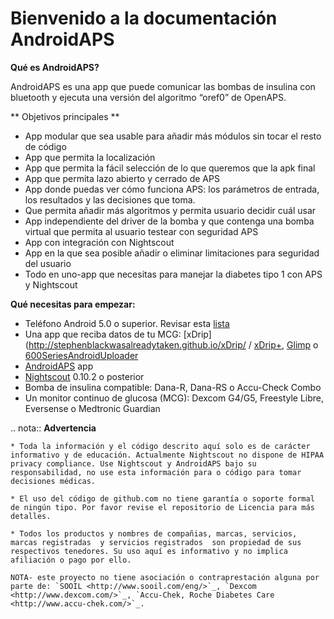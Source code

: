 
Bienvenido a la documentación AndroidAPS
==============================================

**Qué es AndroidAPS?**

AndroidAPS es una app que puede comunicar las bombas de insulina con bluetooth y ejecuta una versión del algoritmo “oref0” de OpenAPS.

** Objetivos principales **

* App modular que sea usable para añadir más módulos sin tocar el resto de código 
* App que permita la localización
* App que permita la fácil selección de lo que queremos que la apk final
* App que permita lazo abierto y cerrado de APS
* App donde puedas ver cómo funciona APS: los parámetros de entrada, los resultados y las decisiones que toma. 
* Que permita añadir más algoritmos y permita usuario decidir cuál usar
* App independiente del driver de la bomba y que contenga una bomba virtual que permita al usuario testear con seguridad APS
* App con integración con Nightscout
* App en la que sea posible añadir o eliminar limitaciones para seguridad del usuario
* Todo en uno-app que necesitas para manejar la diabetes tipo 1 con APS y Nightscout


**Qué necesitas para empezar:**

* Teléfono Android 5.0 o superior. Revisar esta [lista](https://docs.google.com/spreadsheets/d/1gZAsN6f0gv6tkgy9EBsYl0BQNhna0RDqA9QGycAqCQc/edit?usp=sharing)
* Una app que reciba datos de tu MCG: [xDrip](http://stephenblackwasalreadytaken.github.io/xDrip/ / [xDrip+](https://github.com/jamorham/xDrip-plus), [Glimp](http://www.nightscout.info/wiki/welcome/nightscout-for-libre) o [600SeriesAndroidUploader](https://github.com/pazaan/600SeriesAndroidUploader)
* [AndroidAPS](https://github.com/MilosKozak/AndroidAPS) app
* [Nightscout](https://github.com/nightscout/cgm-remote-monitor) 0.10.2 o posterior
* Bomba de insulina compatible: Dana-R, Dana-RS o Accu-Check Combo
* Un monitor continuo de glucosa (MCG): Dexcom G4/G5, Freestyle Libre, Eversense o Medtronic Guardian


.. nota:: 
	**Advertencia**

	* Toda la información y el código descrito aquí solo es de carácter informativo y de educación. Actualmente Nightscout no dispone de HIPAA privacy compliance. Use Nightscout y AndroidAPS bajo su responsabilidad, no use esta información para o código para tomar decisiones médicas.

	* El uso del código de github.com no tiene garantía o soporte formal de ningún tipo. Por favor revise el repositorio de Licencia para más detalles.

	* Todos los productos y nombres de compañias, marcas, servicios, marcas registradas  y servicios registrados  son propiedad de sus respectivos tenedores. Su uso aquí es informativo y no implica afiliación o pago por ello. 

	NOTA- este proyecto no tiene asociación o contraprestación alguna por parte de: `SOOIL <http://www.sooil.com/eng/>`_, `Dexcom <http://www.dexcom.com/>`_, `Accu-Chek, Roche Diabetes Care <http://www.accu-chek.com/>`_.
